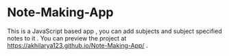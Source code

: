 # Note-Making-App

This is a JavaScript based app , you can add subjects and subject specified notes to it . 
You can preview the project at https://akhilarya123.github.io/Note-Making-App/  .
